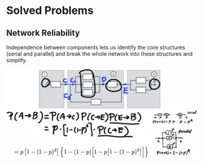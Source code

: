 # Solved Problems

## Network Reliability

Independence between components lets us identify the core structures (serial and parallel) and break the whole network into these structures and simplify.

![](unit2-solved-problems/fda4ff148f6df185261662978d853dc1.png)
